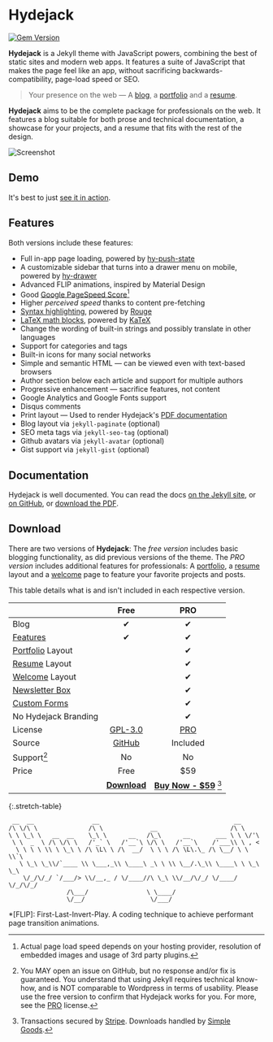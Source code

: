 # Hydejack
[![Gem Version](https://badge.fury.io/rb/jekyll-theme-hydejack.svg)](https://badge.fury.io/rb/jekyll-theme-hydejack)

**Hydejack** is a Jekyll theme with JavaScript powers, combining the best of static sites and modern web apps.
It features a suite of JavaScript that makes the page feel like an app, without sacrificing backwards-compatibility,
page-load speed or SEO.

> Your presence on the web — A [blog], a [portfolio] and a [resume].

**Hydejack** aims to be the complete package for professionals on the web.
It features a blog suitable for both prose and technical documentation,
a showcase for your projects, and a resume that fits with the rest of the design.

![Screenshot](https://qwtel.com/assets/img/projects/default.jpg)

## Demo
It's best to just [see it in action](https://qwtel.com/hydejack/).

## Features
Both versions include these features:

* Full in-app page loading, powered by [hy-push-state]
* A customizable sidebar that turns into a drawer menu on mobile, powered by [hy-drawer]
* Advanced FLIP animations, inspired by Material Design
* Good [Google PageSpeed Score][gpss][^3]
* Higher *perceived speed* thanks to content pre-fetching
* [Syntax highlighting][syntax], powered by [Rouge]
* [LaTeX math blocks][latex], powered by [KaTeX]
* Change the wording of built-in strings and possibly translate in other languages
* Support for categories and tags
* Built-in icons for many social networks
* Simple and semantic HTML — can be viewed even with text-based browsers
* Author section below each article and support for multiple authors
* Progressive enhancement — sacrifice features, not content
* Google Analytics and Google Fonts support
* Disqus comments
* Print layout — Used to render Hydejack's [PDF documentation][pdf]
* Blog layout via `jekyll-paginate` (optional)
* SEO meta tags via `jekyll-seo-tag` (optional)
* Github avatars via `jekyll-avatar` (optional)
* Gist support via `jekyll-gist` (optional)

## Documentation
Hydejack is well documented. You can read the docs [on the Jekyll site][docs], or [on GitHub][wiki], or [download the PDF][pdf].

## Download
There are two versions of **Hydejack**: The *free version* includes basic blogging functionality,
as did previous versions of the theme.
The *PRO version* includes additional features for professionals:
A [portfolio], a [resume] layout and a [welcome] page to feature your favorite projects and posts.

This table details what is and isn't included in each respective version.

|                                     | Free                                   | PRO                                          |
|:------------------------------------|:--------------------------------------:|:--------------------------------------------:|
| Blog                                | &#x2714;                               | &#x2714;                                     |
| [Features][feat]                    | &#x2714;                               | &#x2714;                                     |
| [Portfolio] Layout                  |                                        | &#x2714;                                     |
| [Resume] Layout                     |                                        | &#x2714;                                     |
| [Welcome] Layout                    |                                        | &#x2714;                                     |
| [Newsletter Box][news]              |                                        | &#x2714;                                     |
| [Custom Forms][forms]               |                                        | &#x2714;                                     |
| No Hydejack Branding                |                                        | &#x2714;                                     |
| License                             | [GPL-3.0][license]                     | [PRO]                                        |
| Source                              | [GitHub][src]                          | Included                                     |
| Support[^1]                         | No                                     | No                                           |
| Price                               | Free                                   | $59                                          |
|                                     | [**Download**][kit]                    | [**Buy Now - $59**][buy] [^2]                |
{:.stretch-table}

[^1]: You MAY open an issue on GitHub, but no response and/or fix is guaranteed.
      You understand that using Jekyll requires technical know-how, and is NOT comparable to Wordpress in terms of usability.
      Please use the free version to confirm that Hydejack works for you.
      For more, see the [PRO] license.

[^2]: Transactions secured by [Stripe](https://stripe.com). Downloads handled by [Simple Goods](https://simplegoods.co/).  

[^3]: Actual page load speed depends on your hosting provider, resolution of embedded images and usage of 3rd party plugins.  

~~~
 __  __                __                                     __
/\ \/\ \              /\ \             __                    /\ \
\ \ \_\ \   __  __    \_\ \      __   /\_\      __       ___ \ \ \/'\
 \ \  _  \ /\ \/\ \   /'_` \   /'__`\ \/\ \   /'__`\    /'___\\ \ , <
  \ \ \ \ \\ \ \_\ \ /\ \L\ \ /\  __/  \ \ \ /\ \L\.\_ /\ \__/ \ \ \\`\
   \ \_\ \_\\/`____ \\ \___,_\\ \____\ _\ \ \\ \__/.\_\\ \____\ \ \_\ \_\
    \/_/\/_/ `/___/> \\/__,_ / \/____//\ \_\ \\/__/\/_/ \/____/  \/_/\/_/
                /\___/                \ \____/
                \/__/                  \/___/
~~~

[blog]: https://qwtel.com/hydejack/blog/
[portfolio]: https://qwtel.com/hydejack/variations/
[resume]: https://qwtel.com/hydejack/resume/
[download]: https://qwtel.com/download/
[welcome]: https://qwtel.com/hydejack/
[forms]: https://qwtel.com/hydejack/forms-by-example/

[feat]: https://qwtel.com/hydejack/#features
[news]: https://qwtel.com/hydejack/#newsletter-subscription-box
[syntax]: https://qwtel.com/hydejack/#syntax-highlighting
[latex]: https://qwtel.com/hydejack/#latex-math-blocks

[license]: LICENSE.md
[pro]: licenses/PRO.md
[docs]: docs/8.0.0-alpha.12/index.md

[kit]: https://github.com/qwtel/hydejack-starter-kit/archive/v7.5.0.zip
[src]: https://github.com/qwtel/hydejack
[git]: https://github.com/qwtel/hydejack-starter-kit
[gem]: https://rubygems.org/gems/jekyll-theme-hydejack
[buy]: https://app.simplegoods.co/i/AQTTVBOE

[gpss]: https://developers.google.com/speed/pagespeed/insights/?url=https%3A%2F%2Fqwtel.com%2Fhydejack%2F
[wiki]: https://github.com/qwtel/hydejack/blob/master/docs/8.0.0-alpha.12/index.md
[pdf]: https://github.com/qwtel/hydejack/releases/download/v8.0.0-alpha.12/Documentation._.Hydejack.pdf
[hy-push-state]: https://qwtel.com/hy-push-state/
[hy-drawer]: https://qwtel.com/hy-drawer/
[rouge]: http://rouge.jneen.net
[katex]: https://khan.github.io/KaTeX/
[tinyletter]: https://tinyletter.com/

*[FLIP]: First-Last-Invert-Play. A coding technique to achieve performant page transition animations.

